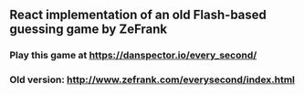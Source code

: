 ## React implementation of an old Flash-based guessing game by ZeFrank
### Play this game at https://danspector.io/every_second/
### Old version: http://www.zefrank.com/everysecond/index.html